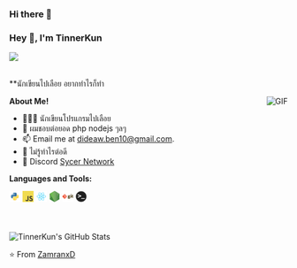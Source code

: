 ### Hi there 👋

<!--
**TinnerKung/TinnerKung** is a ✨ _special_ ✨ repository because its `README.md` (this file) appears on your GitHub profile.

Here are some ideas to get you started:

- 🔭 I’m currently working on ...
- 🌱 I’m currently learning ...
- 👯 I’m looking to collaborate on ...
- 🤔 I’m looking for help with ...
- 💬 Ask me about ...
- 📫 How to reach me: ...
- 😄 Pronouns: ...
- ⚡ Fun fact: ...
-->
<h3 title="hehehe"> Hey 👋, I'm TinnerKun</h3>

<img src="https://komarev.com/ghpvc/?username=TinnerKung&color=blueviolet" align="left">



<br />
<br />

**นักเขียนไปเลือย อยากทำไรก็ทำ

  <img align="right" alt="GIF" src="https://i.pinimg.com/originals/e4/26/70/e426702edf874b181aced1e2fa5c6cde.gif" />

**About Me!**

- 👨🏽‍💻 นักเขียนโปรแกรมไปเลือย
- 🌱 ผมชอบต่อยอด php nodejs ๆลๆ
- 📫 Email me at [dideaw.ben10@gmail.com](mailto:dideaw.ben10@gmail.com).
- 🤔 ไม่รู้ทำไรต่อดี
- 💬 Discord [Sycer Network](https://cszteam.me/invite/?id=699832081643077662)

**Languages and Tools:**  


<code><img height="20" src="https://raw.githubusercontent.com/github/explore/80688e429a7d4ef2fca1e82350fe8e3517d3494d/topics/python/python.png"></code>
<code><img height="20" src="https://raw.githubusercontent.com/github/explore/80688e429a7d4ef2fca1e82350fe8e3517d3494d/topics/javascript/javascript.png"></code>
<code><img height="20" src="https://raw.githubusercontent.com/github/explore/80688e429a7d4ef2fca1e82350fe8e3517d3494d/topics/react/react.png"></code>
<code><img height="20" src="https://raw.githubusercontent.com/github/explore/80688e429a7d4ef2fca1e82350fe8e3517d3494d/topics/nodejs/nodejs.png"></code>
<code><img height="20" src="https://raw.githubusercontent.com/github/explore/80688e429a7d4ef2fca1e82350fe8e3517d3494d/topics/git/git.png"></code>
<code><img height="20" src="https://raw.githubusercontent.com/github/explore/80688e429a7d4ef2fca1e82350fe8e3517d3494d/topics/terminal/terminal.png"></code>
<br />
<br /><br />
<br />
<img src="https://github-readme-stats.vercel.app/api?username=TinnerKung&show_icons=true&hide_border=true&count_private=true&theme=shades-of-purple&icon_color=fad000" alt="TinnerKun's GitHub Stats">

⭐️ From [ZamranxD](https://github.com/ZamranxD)
